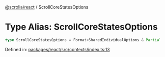 [@scrolia/react](../README.md) / ScrollCoreStatesOptions

# Type Alias: ScrollCoreStatesOptions

```ts
type ScrollCoreStatesOptions = Format<SharedIndividualOptions & Partial<IndividualOptionsBase>>;
```

Defined in: [packages/react/src/contexts/index.ts:13](https://github.com/alpheustangs/scrolia/blob/6e40d863f64abf882be181a26502e5d480dddfc9/packages/react/src/contexts/index.ts#L13)
